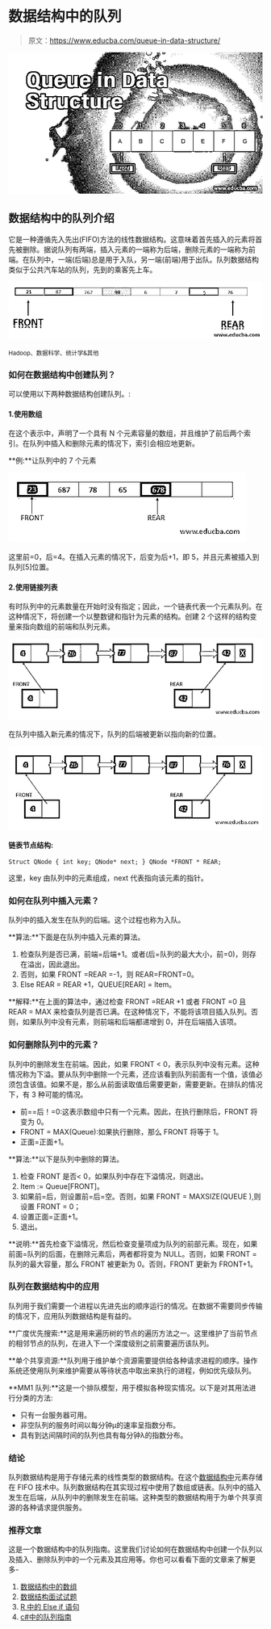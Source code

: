 # 数据结构中的队列

> 原文：<https://www.educba.com/queue-in-data-structure/>

![Queue in Data Structure](img/e5f02b751afd003fd90efb5d296da3fa.png)



## 数据结构中的队列介绍

它是一种遵循先入先出(FIFO)方法的线性数据结构。这意味着首先插入的元素将首先被删除。据说队列有两端，插入元素的一端称为后端，删除元素的一端称为前端。在队列中，一端(后端)总是用于入队，另一端(前端)用于出队。队列数据结构类似于公共汽车站的队列，先到的乘客先上车。

![Queue Data Structure4](img/1fd47ea956e3b9eed7d871470d1117af.png)



<small>Hadoop、数据科学、统计学&其他</small>

### 如何在数据结构中创建队列？

可以使用以下两种数据结构创建队列。:

#### 1.使用数组

在这个表示中，声明了一个具有 N 个元素容量的数组，并且维护了前后两个索引。在队列中插入和删除元素的情况下，索引会相应地更新。

**例:**让队列中的 7 个元素

![Queue Data Structure3](img/f46cef52f71c6bcc98e2c2effd7859cd.png)



这里前=0，后=4。在插入元素的情况下，后变为后+1，即 5，并且元素被插入到队列[5]位置。

#### 2.使用链接列表

有时队列中的元素数量在开始时没有指定；因此，一个链表代表一个元素队列。在这种情况下，将创建一个以整数键和指针为元素的结构。创建 2 个这样的结构变量来指向数组的前端和队列元素。

![integer key and a pointer](img/56694e4782256a8b9895e187775632bf.png)



在队列中插入新元素的情况下，队列的后端被更新以指向新的位置。

![REAR end](img/66b31a62dc7c3a4f7ac471cf84971867.png)



**链表节点结构:**

`Struct QNode
{ int key;
QNode* next;
}
QNode *FRONT * REAR;`

这里，key 由队列中的元素组成，next 代表指向该元素的指针。

### 如何在队列中插入元素？

队列中的插入发生在队列的后端。这个过程也称为入队。

**算法:**下面是在队列中插入元素的算法。

1.  检查队列是否已满，前端=后端+1。或者(后=队列的最大大小，前=0)，则存在溢出，因此退出。
2.  否则，如果 FRONT =REAR =-1，则 REAR=FRONT=0。
3.  Else REAR = REAR +1，QUEUE[REAR] = Item。

**解释:**在上面的算法中，通过检查 FRONT =REAR +1 或者 FRONT =0 且 REAR = MAX 来检查队列是否已满。在这种情况下，不能将该项目插入队列。否则，如果队列中没有元素，则前端和后端都递增到 0，并在后端插入该项。

### 如何删除队列中的元素？

队列中的删除发生在前端。因此，如果 FRONT < 0，表示队列中没有元素。这种情况称为下溢。要从队列中删除一个元素，还应该看到队列前面有一个值，该值必须包含该值。如果不是，那么从前面读取值后需要更新，需要更新。在排队的情况下，有 3 种可能的情况。

*   前==后！=0:这表示数组中只有一个元素。因此，在执行删除后，FRONT 将变为 0。
*   FRONT = MAX(Queue):如果执行删除，那么 FRONT 将等于 1。
*   正面=正面+1。

**算法:**以下是队列中删除的算法。

1.  检查 FRONT 是否< 0，如果队列中存在下溢情况，则退出。
2.  Item := Queue[FRONT]。
3.  如果前=后，则设置前=后=空。否则，如果 FRONT = MAXSIZE(QUEUE ),则设置 FRONT = 0；
4.  设置正面=正面+1。
5.  退出。

**说明:**首先检查下溢情况，然后检查变量项成为队列的前部元素。现在，如果前面=队列的后面，在删除元素后，两者都将变为 NULL。否则，如果 FRONT =队列的最大容量，那么 FRONT 被更新为 0。否则，FRONT 更新为 FRONT+1。

### 队列在数据结构中的应用

队列用于我们需要一个进程以先进先出的顺序运行的情况。在数据不需要同步传输的情况下，应用队列数据结构是有益的。

**广度优先搜索:**这是用来遍历树的节点的遍历方法之一。这里维护了当前节点的相邻节点的队列，在进入下一个深度级别之前需要遍历该队列。

**单个共享资源:**队列用于维护单个资源需要提供给各种请求进程的顺序。操作系统还使用队列来维护需要从等待状态中取出来执行的进程，例如优先级队列。

**MM1 队列:**这是一个排队模型，用于模拟各种现实情况。以下是对其用法进行分类的方法:

*   只有一台服务器可用。
*   非空队列的服务时间以每分钟μ的速率呈指数分布。
*   具有到达间隔时间的队列也具有每分钟λ的指数分布。

### 结论

队列数据结构是用于存储元素的线性类型的数据结构。在这个[数据结构中](https://www.educba.com/what-is-data-structure/)元素存储在 FIFO 技术中。队列数据结构在其实现过程中使用了数组或链表。队列中的插入发生在后端，从队列中的删除发生在前端。这种类型的数据结构用于为单个共享资源的各种请求提供服务。

### 推荐文章

这是一个数据结构中的队列指南。这里我们讨论如何在数据结构中创建一个队列以及插入、删除队列中的一个元素及其应用等。你也可以看看下面的文章来了解更多-

1.  [数据结构中的数组](https://www.educba.com/arrays-in-data-structure/)
2.  [数据结构面试试题](https://www.educba.com/data-structure-interview-questions/)
3.  [R 中的 Else if 语句](https://www.educba.com/else-if-in-r/)
4.  [c#中的队列指南](https://www.educba.com/queue-in-c-sharp/)





